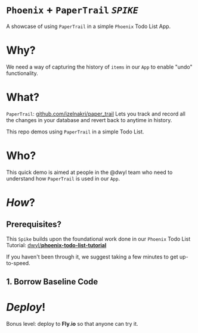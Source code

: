# `Phoenix` + `PaperTrail` _`SPIKE`_

A showcase of using `PaperTrail` in a simple `Phoenix` Todo List App.

# Why?

We need a way of capturing the history of `items` in our `App`
to enable "undo" functionality.

# What?

`PaperTrail`: 
[github.com/izelnakri/paper_trail](https://github.com/izelnakri/paper_trail)
Lets you track and record all the changes in your database
and revert back to anytime in history.

This repo demos using `PaperTrail` in a simple Todo List.

# Who?

This quick demo is aimed at people in the @dwyl team
who need to understand how `PaperTrail` is used in our `App`.

# _How_?

## Prerequisites? 

This `Spike` builds upon the foundational work done
in our `Phoenix` Todo List Tutorial:
[dwyl/**phoenix-todo-list-tutorial**](https://github.com/dwyl/phoenix-todo-list-tutorial)

If you haven't been through it,
we suggest taking a few minutes to get up-to-speed.

## 1. Borrow Baseline Code



# _Deploy_!

Bonus level: deploy to **Fly.io** 
so that anyone can try it.
